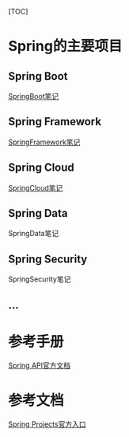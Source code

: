 [TOC]

# Spring的主要项目

## Spring Boot

[SpringBoot笔记](D:\note\Java\Spring\SpringBoot.md)

## Spring Framework

[SpringFramework笔记](D:\note\Java\Spring\SpringFramework\SpringFramework.md)

## Spring Cloud

[SpringCloud笔记](D:\note\Java\Spring\SpringCloud.md)

## Spring Data

SpringData笔记

## Spring Security

SpringSecurity笔记

## ...

# 参考手册

[Spring API官方文档](https://docs.spring.io/spring/docs/current/javadoc-api/)

# 参考文档

[Spring Projects官方入口](https://spring.io/projects)